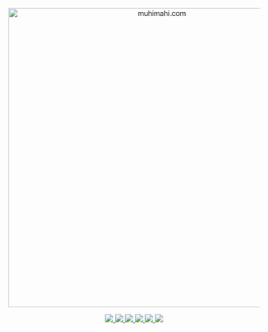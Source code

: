<!-- Heading -->

<p align="center">
  <a href="https://muhimahi.com/" target="blank">
    <img width="600" src="https://user-images.githubusercontent.com/63067849/205404549-31ecaedb-a11d-4a7d-8ea3-ae9ac408f1ba.png" alt="muhimahi.com">
  </a>
</p>

<!-- important links -->
<p align="center">
  <!-- Profile Views -->
  <a href="https://www.facebook.com/muhimahibd" target="_blank">
  <img width="" src="https://komarev.com/ghpvc/?username=muhimahi&style=flat">
  </a>
  <!-- Muhi Mahi's Facebook link -->
  <a href="https://www.facebook.com/muhimahibd" target="_blank">
  <img width="" src="https://img.shields.io/badge/-Muhi%20Maahi%20-1001?logo=facebook&style=flat&labelColor=white&color=blue&link=https://www.facebook.com/muhimahibd">
  </a>
  <!-- Muhi Mahi's instagram link -->
  <a href="https://www.instagram.com/muhimahibd" target="_blank">
  <img width="" src="https://img.shields.io/badge/-Muhi%20Maahi%20-1001?logo=Muhi Mahi's Facebook link&style=flat&labelColor=white&color=pink&link=https://www.instagram.com/muhimahibd">
  </a>
  <!-- Muhi Mahi's telegram link -->
  <a href="https://www.t.me/muhimahi" target="_blank">
  <img width="" src="https://img.shields.io/badge/-Muhi%20Mahi%20-1001?logo=telegram&style=flat&labelColor=white&color=teal&link=https://www.t.me/muhimahi">
  </a>
  <!-- Muhi Mahi's youtube channel link -->
  <a href="https://www.youtube.com/channel/UCmKQaWVsUSfDJtrU9GoSg4A" target="_blank">
  <img width="" src="https://img.shields.io/badge/-Muhi%20Mahi%20-1001?logo=youtube&style=flat&labelColor=red&color=white&link=https://www.youtube.com/channel/UCmKQaWVsUSfDJtrU9GoSg4A">
  </a>
  <!-- Muhi Mahi's linkedin link -->
  <a href="https://bd.linkedin.com/in/muhtadialishah" target="_blank">
  <img width="" src="https://img.shields.io/badge/-Muhi%20Mahi%20-1001?logo=linkedin&style=flat&labelColor=blue&color=white&link=https://bd.linkedin.com/in/muhtadialishah">
  </a>
</p>


<!---
- 👋 Hi, I’m @muhimahi
- 👀 I’m interested in ...
- 🌱 I’m currently learning ...
- 💞️ I’m looking to collaborate on ...
- 📫 How to reach me ...

muhimahi/muhimahi is a ✨ special ✨ repository because its `README.md` (this file) appears on your GitHub profile.
You can click the Preview link to take a look at your changes.
https://user-images.githubusercontent.com/63067849/205388168-7355e795-506b-42da-9ffc-19844d9c1c8b.png
--->
